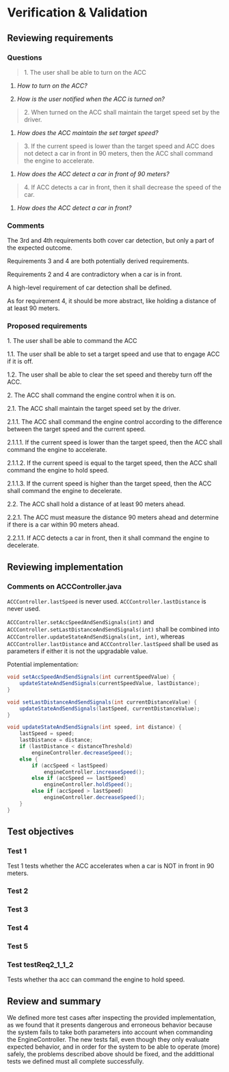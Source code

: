 # Verification & Validation

## Reviewing requirements

### Questions

> 1\. The user shall be able to turn on the ACC

1. *How to turn on the ACC?*

2. *How is the user notified when the ACC is turned on?*

> 2\. When turned on the ACC shall maintain the target speed set by the driver.

1. *How does the ACC maintain the set target speed?*

> 3\. If the current speed is lower than the target speed and ACC does not detect a car in front in 90 meters, then the ACC shall command the engine to accelerate.

1. *How does the ACC detect a car in front of 90 meters?*

> 4\. If ACC detects a car in front, then it shall decrease the speed of the car.

1. *How does the ACC detect a car in front?*


### Comments

The 3rd and 4th requirements both cover car detection, but only a part of the expected outcome.

Requirements 3 and 4 are both potentially derived requirements.

Requirements 2 and 4 are contradictory when a car is in front.

A high-level requirement of car detection shall be defined.

As for requirement 4, it should be more abstract, like holding a distance of at least 90 meters.

### Proposed requirements

1\. The user shall be able to command the ACC

1\.1\. The user shall be able to set a target speed and use that to engage ACC if it is off.

1\.2\. The user shall be able to clear the set speed and thereby turn off the ACC.

2\. The ACC shall command the engine control when it is on.

2\.1\. The ACC shall maintain the target speed set by the driver.

2\.1\.1\. The ACC shall command the engine control according to the difference between the target speed and the current speed.

2\.1\.1\.1\. If the current speed is lower than the target speed, then the ACC shall command the engine to accelerate.

2\.1\.1\.2\. If the current speed is equal to the target speed, then the ACC shall command the engine to hold speed.

2\.1\.1\.3\. If the current speed is higher than the target speed, then the ACC shall command the engine to decelerate.

2\.2\. The ACC shall hold a distance of at least 90 meters ahead.

2\.2\.1\. The ACC must measure the distance 90 meters ahead and determine if there is a car within 90 meters ahead.

2\.2\.1\.1\. If ACC detects a car in front, then it shall command the engine to decelerate.

## Reviewing implementation

### Comments on ACCController.java

`ACCController.lastSpeed` is never used.
`ACCController.lastDistance` is never used.

`ACCController.setAccSpeedAndSendSignals(int)` and `ACCController.setLastDistanceAndSendSignals(int)` shall be combined into `ACCController.updateStateAndSendSignals(int, int)`, whereas `ACCController.lastDistance` and `ACCController.lastSpeed` shall be used as parameters if either it is not the upgradable value.

Potential implementation:
``` Java
void setAccSpeedAndSendSignals(int currentSpeedValue) {
    updateStateAndSendSignals(currentSpeedValue, lastDistance);
}
```
``` Java
void setLastDistanceAndSendSignals(int currentDistanceValue) {
    updateStateAndSendSignals(lastSpeed, currentDistanceValue);
}
```
``` Java
void updateStateAndSendSignals(int speed, int distance) {
    lastSpeed = speed;
    lastDistance = distance;
    if (lastDistance < distanceThreshold)
        engineController.decreaseSpeed();
    else {
        if (accSpeed < lastSpeed)
            engineController.increaseSpeed();
        else if (accSpeed == lastSpeed)
            engineController.holdSpeed();
        else if (accSpeed > lastSpeed)
            engineController.decreaseSpeed();
    }
}
```


## Test objectives

### Test 1
Test 1 tests whether the ACC accelerates when a car is NOT in front in 90 meters.
### Test 2
### Test 3
### Test 4
### Test 5

### Test testReq2_1_1_2
Tests whether tha acc can command the engine to hold speed.


## Review and summary

We defined more test cases after inspecting the provided implementation, 
as we found that it presents dangerous and erroneous behavior because the system fails to 
take both parameters into account when commanding the EngineController.
The new tests fail, even though they only evaluate expected behavior, and in order for the system to
 be able to operate (more) safely, the problems described above should be fixed,
 and the addittional tests we defined must all complete successfully.